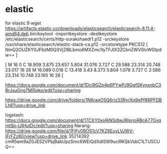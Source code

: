 # elastic
for elastic 9
wget https://artifacts.elastic.co/downloads/elasticsearch/elasticsearch-8.11.4-amd64.deb
bin/keytool -importkeystore -destkeystore /etc/elasticsearch/certs/http-surakshaedr1.p12 -srckeystore /usr/share/elasticsearch/elastic-stack-ca.p12 -srcstoretype PKCS12
 [ NmQ2OUZKY0JFbzM0Q3VjZlBLbmo6MXZmc1lyTFJIX3ZCbnZWV0lvWGtpdw==
 ]

[
M 16 0 C 18.909 3.875 23.657 5.804 31.076 3.727 C 29.588 23.314 20.748 23.017 16 28 M 16.089 0.018 C 13.418 3.43 8.373 5.804 1.078 3.727 C 2.586 23.314 10.748 23.165 16 28
]

https://docs.google.com/document/d/1DcI9GZp4p6PYwPJ9QgfSKynxnbC3BrJxuGng7Ml5qko/edit?usp=sharing

https://drive.google.com/drive/folders/1N6raqO5Q6riz33RyrXq9ePf8RPFDBLh6?usp=drive_link

logstash: https://docs.google.com/document/d/17CXY0xoRjNSdlwJRlprjoRBcA77GvqmtSp-IJIHutDc/edit?usp=sharing
Narang: https://drive.google.com/file/d/1FIFv0BOS1cV7KZ8EuyLVJWV-IFrFZz60/view?usp=drive_link
35214392
cmR5em9aZ0JES2VPbjBabUpzSmc6WElQdXdISW9uclRKSkVsbC1LTU5CUQ==
